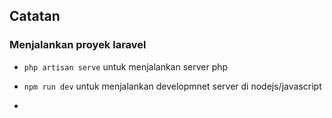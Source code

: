 ## Catatan

### Menjalankan proyek laravel
- `php artisan serve` untuk menjalankan server php
- `npm run dev` untuk menjalankan developmnet server di nodejs/javascript

- 
